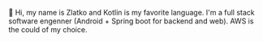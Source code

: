 👋 Hi, my name is Zlatko and Kotlin is my favorite language. I'm a full stack software engenner (Android + Spring boot for backend and web). AWS is the could of my choice.
